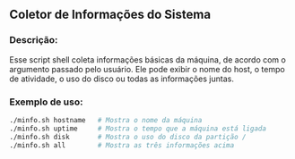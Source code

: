 ## Coletor de Informações do Sistema

### Descrição:

Esse script shell coleta informações básicas da máquina, de acordo com o argumento passado pelo usuário. Ele pode exibir o nome do host, o tempo de atividade, o uso do disco ou todas as informações juntas.

### Exemplo de uso:

```bash
./minfo.sh hostname   # Mostra o nome da máquina
./minfo.sh uptime     # Mostra o tempo que a máquina está ligada
./minfo.sh disk       # Mostra o uso do disco da partição /
./minfo.sh all        # Mostra as três informações acima
